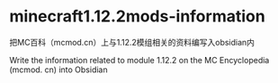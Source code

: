 # minecraft1.12.2mods-information
把MC百科（mcmod.cn）上与1.12.2模组相关的资料编写入obsidian内

Write the information related to module 1.12.2 on the MC Encyclopedia (mcmod. cn) into Obsidian
